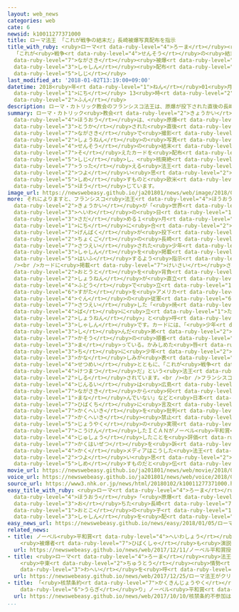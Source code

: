 ```yaml
---
layout: web_news
categories: web
cate: 6
newsid: k10011277371000
title: ローマ法王 「これが戦争の結末だ」長崎被爆写真配布を指示
title_with_ruby: <ruby>ローマ<rt data-ruby-level="4">ろーま</rt></ruby><ruby>法王<rt data-ruby-level="4">ほうおう</rt></ruby>
  「これが<ruby>戦争<rt data-ruby-level="4">せんそう</rt></ruby>の<ruby>結末<rt data-ruby-level="4">けつまつ</rt></ruby>だ」<ruby>長崎<rt
  data-ruby-level="7">ながさき</rt></ruby><ruby>被爆<rt data-ruby-level="7">ひばく</rt></ruby><ruby>写真<rt
  data-ruby-level="3">しゃしん</rt></ruby><ruby>配布<rt data-ruby-level="5">はいふ</rt></ruby>を<ruby>指示<rt
  data-ruby-level="5">しじ</rt></ruby>
last_modified_at: '2018-01-02T13:19:00+09:00'
datetime: 2018<ruby>年<rt data-ruby-level="1">ねん</rt></ruby>01<ruby>月<rt data-ruby-level="1">がつ</rt></ruby>02<ruby>日<rt
  data-ruby-level="1">にち</rt></ruby> 13<ruby>時<rt data-ruby-level="2">じ</rt></ruby>19<ruby>分<rt
  data-ruby-level="2">ふん</rt></ruby>
description: ローマ・カトリック教会のフランシスコ法王は、原爆が投下された直後の長崎で撮影された少年の写真とともに「これが戦争の結末だ」というメッセージを添えたカードを配布するよう指示し、核廃絶を訴える法王の強い思いを示すものと欧米のメディアが報じています。
summary: ローマ・カトリック<ruby>教会<rt data-ruby-level="2">きょうかい</rt></ruby>のフランシスコ<ruby>法王<rt
  data-ruby-level="4">ほうおう</rt></ruby>は、<ruby>原爆<rt data-ruby-level="7">げんばく</rt></ruby>が<ruby>投下<rt
  data-ruby-level="3">とうか</rt></ruby>された<ruby>直後<rt data-ruby-level="2">ちょくご</rt></ruby>の<ruby>長崎<rt
  data-ruby-level="7">ながさき</rt></ruby>で<ruby>撮影<rt data-ruby-level="7">さつえい</rt></ruby>された<ruby>少年<rt
  data-ruby-level="2">しょうねん</rt></ruby>の<ruby>写真<rt data-ruby-level="3">しゃしん</rt></ruby>とともに「これが<ruby>戦争<rt
  data-ruby-level="4">せんそう</rt></ruby>の<ruby>結末<rt data-ruby-level="4">けつまつ</rt></ruby>だ」というメッセージを<ruby>添<rt
  data-ruby-level="7">そ</rt></ruby>えたカードを<ruby>配布<rt data-ruby-level="5">はいふ</rt></ruby>するよう<ruby>指示<rt
  data-ruby-level="5">しじ</rt></ruby>し、<ruby>核廃絶<rt data-ruby-level="7">かくはいぜつ</rt></ruby>を<ruby>訴<rt
  data-ruby-level="7">うった</rt></ruby>える<ruby>法王<rt data-ruby-level="4">ほうおう</rt></ruby>の<ruby>強<rt
  data-ruby-level="2">つよ</rt></ruby>い<ruby>思<rt data-ruby-level="2">おも</rt></ruby>いを<ruby>示<rt
  data-ruby-level="5">しめ</rt></ruby>すものと<ruby>欧米<rt data-ruby-level="7">おうべい</rt></ruby>のメディアが<ruby>報<rt
  data-ruby-level="5">ほう</rt></ruby>じています。
image_url: https://newswebeasy.github.io/ja201801/news/web/image/2018/01/02/K10011277371_1801021318_1801021319_01_02.jpg
more: それによりますと、フランシスコ<ruby>法王<rt data-ruby-level="4">ほうおう</rt></ruby>は、ローマ・カトリック<ruby>教会<rt
  data-ruby-level="2">きょうかい</rt></ruby>が「<ruby>世界<rt data-ruby-level="3">せかい</rt></ruby><ruby>平和<rt
  data-ruby-level="3">へいわ</rt></ruby>の<ruby>日<rt data-ruby-level="1">ひ</rt></ruby>」と<ruby>定<rt
  data-ruby-level="3">さだ</rt></ruby>める１<ruby>月<rt data-ruby-level="1">がつ</rt></ruby>１<ruby>日<rt
  data-ruby-level="1">にち</rt></ruby>に<ruby>合<rt data-ruby-level="2">あ</rt></ruby>わせて、<ruby>原爆<rt
  data-ruby-level="7">げんばく</rt></ruby>が<ruby>投下<rt data-ruby-level="3">とうか</rt></ruby>された<ruby>直後<rt
  data-ruby-level="2">ちょくご</rt></ruby>の<ruby>長崎<rt data-ruby-level="7">ながさき</rt></ruby>で<ruby>撮影<rt
  data-ruby-level="7">さつえい</rt></ruby>された<ruby>少年<rt data-ruby-level="2">しょうねん</rt></ruby>の<ruby>写真<rt
  data-ruby-level="3">しゃしん</rt></ruby>を<ruby>掲載<rt data-ruby-level="7">けいさい</rt></ruby>したカードを<ruby>配布<rt
  data-ruby-level="5">はいふ</rt></ruby>するよう<ruby>指示<rt data-ruby-level="5">しじ</rt></ruby>したということです。<br
  /><br />カードに<ruby>掲載<rt data-ruby-level="7">けいさい</rt></ruby>されたのは、<ruby>死<rt data-ruby-level="3">し</rt></ruby>んだ<ruby>弟<rt
  data-ruby-level="2">おとうと</rt></ruby>を<ruby>背負<rt data-ruby-level="6">せお</rt></ruby>った<ruby>少年<rt
  data-ruby-level="2">しょうねん</rt></ruby>が<ruby>直立<rt data-ruby-level="2">ちょくりつ</rt></ruby><ruby>不動<rt
  data-ruby-level="4">ふどう</rt></ruby>で<ruby>立<rt data-ruby-level="1">た</rt></ruby>つ<ruby>姿<rt
  data-ruby-level="6">すがた</rt></ruby>を<ruby>アメリカ<rt data-ruby-level="4">あめりか</rt></ruby><ruby>軍<rt
  data-ruby-level="4">ぐん</rt></ruby>の<ruby>従軍<rt data-ruby-level="6">じゅうぐん</rt></ruby>カメラマンが<ruby>撮影<rt
  data-ruby-level="7">さつえい</rt></ruby>した「<ruby>焼<rt data-ruby-level="4">や</rt></ruby>き<ruby>場<rt
  data-ruby-level="4">ば</rt></ruby>に<ruby>立<rt data-ruby-level="1">た</rt></ruby>つ<ruby>少年<rt
  data-ruby-level="2">しょうねん</rt></ruby>」と<ruby>呼<rt data-ruby-level="6">よ</rt></ruby>ばれる<ruby>写真<rt
  data-ruby-level="3">しゃしん</rt></ruby>です。カードには、「<ruby>少年<rt data-ruby-level="2">しょうねん</rt></ruby>は、<ruby>死<rt
  data-ruby-level="3">し</rt></ruby>んだ<ruby>弟<rt data-ruby-level="2">おとうと</rt></ruby>の<ruby>火葬<rt
  data-ruby-level="7">かそう</rt></ruby>の<ruby>順番<rt data-ruby-level="4">じゅんばん</rt></ruby>を<ruby>待<rt
  data-ruby-level="3">ま</rt></ruby>っている。かみしめた<ruby>唇<rt data-ruby-level="7">くちびる</rt></ruby>とにじんだ<ruby>血<rt
  data-ruby-level="3">ち</rt></ruby>に<ruby>少年<rt data-ruby-level="2">しょうねん</rt></ruby>の<ruby>悲<rt
  data-ruby-level="3">かな</rt></ruby>しみが<ruby>表<rt data-ruby-level="3">あらわ</rt></ruby>れている」という<ruby>説明<rt
  data-ruby-level="4">せつめい</rt></ruby>とともに、「これが<ruby>戦争<rt data-ruby-level="4">せんそう</rt></ruby>の<ruby>結末<rt
  data-ruby-level="4">けつまつ</rt></ruby>だ」という<ruby>法王<rt data-ruby-level="4">ほうおう</rt></ruby>のメッセージがサインとともに<ruby>記<rt
  data-ruby-level="2">しる</rt></ruby>されています。<br /><br />フランシスコ<ruby>法王<rt data-ruby-level="4">ほうおう</rt></ruby>は、これまでにも「<ruby>人類<rt
  data-ruby-level="4">じんるい</rt></ruby>は<ruby>広島<rt data-ruby-level="3">ひろしま</rt></ruby>や<ruby>長崎<rt
  data-ruby-level="7">ながさき</rt></ruby>から<ruby>何<rt data-ruby-level="2">なに</rt></ruby>も<ruby>学<rt
  data-ruby-level="1">まな</rt></ruby>んでいない」などと<ruby>日本<rt data-ruby-level="1">にっぽん</rt></ruby>の<ruby>被爆地<rt
  data-ruby-level="7">ひばくち</rt></ruby>に<ruby>言及<rt data-ruby-level="7">げんきゅう</rt></ruby>して<ruby>核兵器<rt
  data-ruby-level="7">かくへいき</rt></ruby>を<ruby>批判<rt data-ruby-level="6">ひはん</rt></ruby>してきたほか、<ruby>核兵器<rt
  data-ruby-level="7">かくへいき</rt></ruby><ruby>禁止<rt data-ruby-level="5">きんし</rt></ruby><ruby>条約<rt
  data-ruby-level="5">じょうやく</rt></ruby>の<ruby>実現<rt data-ruby-level="5">じつげん</rt></ruby>に<ruby>貢献<rt
  data-ruby-level="7">こうけん</rt></ruby>したＩＣＡＮがノーベル<ruby>平和賞<rt data-ruby-level="4">へいわしょう</rt></ruby>を<ruby>受賞<rt
  data-ruby-level="4">じゅしょう</rt></ruby>したことを<ruby>評価<rt data-ruby-level="5">ひょうか</rt></ruby>して<ruby>核廃絶<rt
  data-ruby-level="7">かくはいぜつ</rt></ruby>を<ruby>訴<rt data-ruby-level="7">うった</rt></ruby>えています。このカードについて<ruby>各<rt
  data-ruby-level="4">かく</rt></ruby>メディアはこうした<ruby>法王<rt data-ruby-level="4">ほうおう</rt></ruby>の<ruby>強<rt
  data-ruby-level="2">つよ</rt></ruby>い<ruby>思<rt data-ruby-level="2">おも</rt></ruby>いを<ruby>示<rt
  data-ruby-level="5">しめ</rt></ruby>すものだと<ruby>伝<rt data-ruby-level="4">つた</rt></ruby>えています。
movie_url: https://newswebeasy.github.io/ja201801/news/web/movie/2018/01/02/k10011277371_201801021407_201801021408.mp4
voice_url: https://newswebeasy.github.io/ja201801/news/web/voice/2018/01/02/k10011277371_201801021407_201801021408.mp3
source_url: https://www3.nhk.or.jp/news/html/20180102/k10011277371000.html
easy_title_with_ruby: <ruby>ローマ<rt data-ruby-level="4">ろーま</rt></ruby><ruby>法王<rt
  data-ruby-level="4">ほうおう</rt></ruby>「<ruby>原爆<rt data-ruby-level="7">げんばく</rt></ruby>が<ruby>落<rt
  data-ruby-level="3">お</rt></ruby>ちた<ruby>長崎<rt data-ruby-level="7">ながさき</rt></ruby>の<ruby>男<rt
  data-ruby-level="1">おとこ</rt></ruby>の<ruby>子<rt data-ruby-level="1">こ</rt></ruby>の<ruby>写真<rt
  data-ruby-level="3">しゃしん</rt></ruby>を<ruby>配<rt data-ruby-level="3">くば</rt></ruby>って」
easy_news_url: https://newswebeasy.github.io/news/easy/2018/01/05/ローマ法王原爆が落ちた長崎の男の子の写真を配って
related_news:
- title: ノーベル<ruby>平和賞<rt data-ruby-level="4">へいわしょう</rt></ruby><ruby>授賞式<rt data-ruby-level="5">じゅしょうしき</rt></ruby>
    <ruby>被爆者<rt data-ruby-level="7">ひばくしゃ</rt></ruby>も<ruby>演説<rt data-ruby-level="5">えんぜつ</rt></ruby>
  url: https://newswebeasy.github.io/news/web/2017/12/11/ノーベル平和賞授賞式-被爆者も演説
- title: <ruby>ローマ<rt data-ruby-level="4">ろーま</rt></ruby><ruby>法王<rt data-ruby-level="4">ほうおう</rt></ruby>がクリスマスメッセージ
    <ruby>中東<rt data-ruby-level="2">ちゅうとう</rt></ruby><ruby>情勢<rt data-ruby-level="5">じょうせい</rt></ruby>の<ruby>和平<rt
    data-ruby-level="3">わへい</rt></ruby>を<ruby>呼<rt data-ruby-level="6">よ</rt></ruby>びかけ
  url: https://newswebeasy.github.io/news/web/2017/12/25/ローマ法王がクリスマスメッセージ-中東情勢の和平を呼びかけ
- title: 「<ruby>核禁条約<rt data-ruby-level="7">かくきんじょうやく</rt></ruby><ruby>不参加<rt data-ruby-level="4">ふさんか</rt></ruby>は<ruby>裏切<rt
    data-ruby-level="6">うらぎ</rt></ruby>り」ノーベル<ruby>平和賞<rt data-ruby-level="4">へいわしょう</rt></ruby>のＩＣＡＮ
  url: https://newswebeasy.github.io/news/web/2017/10/10/核禁条約不参加は裏切りノーベル平和賞のICAN
...
```

